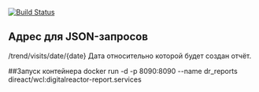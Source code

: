[![Build Status](https://travis-ci.org/DigitalReactor-io/report-service.svg?branch=master)](https://travis-ci.org/DigitalReactor-io/report-service)

Адрес для JSON-запросов
---------------
/trend/visits/date/{date}
Дата относительно которой будет создан отчёт.

##Запуск контейнера
docker run -d -p 8090:8090 --name dr_reports direact/wcl:digitalreactor-report.services